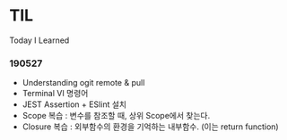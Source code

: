 # TIL
Today I Learned

### 190527
- Understanding ogit remote & pull
- Terminal VI 명령어
- JEST Assertion + ESlint 설치
- Scope   복습 : 변수를 참조할 때, 상위 Scope에서 찾는다.
- Closure 복습 : 외부함수의 환경을 기억하는 내부함수. (이는 return function) 
